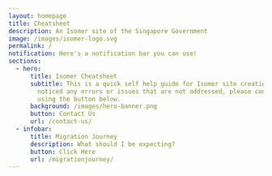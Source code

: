 ```yaml
---
layout: homepage
title: Cheatsheet
description: An Isomer site of the Singapore Government
image: /images/isomer-logo.svg
permalink: /
notification: Here's a notification bar you can use!
sections:
  - hero:
      title: Isomer Cheatsheet
      subtitle: This is a quick self help guide for Isomer site creation. If you
        noticed any errors or issues that are not addressed, please contact us
        using the button below.
      background: /images/hero-banner.png
      button: Contact Us
      url: /contact-us/
  - infobar:
      title: Migration Journey
      description: What should I be expecting?
      button: Click Here
      url: /migrationjourney/
---
```

